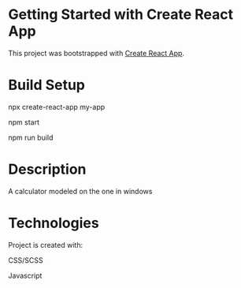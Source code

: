 # Getting Started with Create React App

This project was bootstrapped with [Create React App](https://github.com/facebook/create-react-app).

# Build Setup

npx create-react-app my-app

npm start

npm run build

# Description

A calculator modeled on the one in windows

# Technologies
Project is created with:

CSS/SCSS

Javascript
